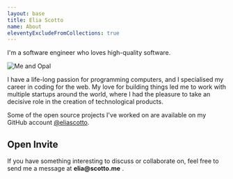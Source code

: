 ```yaml
---
layout: base
title: Elia Scotto
name: About
eleventyExcludeFromCollections: true
---
```


<p class="home-p font-medium">
  I'm a software engineer who loves high-quality software.
</p>

<div class="hidden md:flex justify-center h-[22rem] my-8">
  <img
    class="object-cover rounded-md w-3/4"
    style="object-position: 50% 35%"
    title="Me and Opal"
    src="{{ meta.image }}"
  />
</div>

<p class="home-p">
   I have a life-long passion for programming computers, and I specialised my career in coding for the web.
   My love for building things led me to work with multiple startups around the world, 
   where I had the pleasure to take an decisive role in the creation of technological products.
</p>


<p class="home-p">
  Some of the open source projects I've worked on are available on my GitHub account
  <a href="{{ meta.github }}">@eliascotto</a>.
</p>

## Open Invite

<p class="home-p">
  If you have something interesting to discuss or collaborate on,
  feel free to send me a message at <strong>elia@scotto.me</strong> .
</p>
